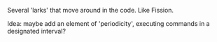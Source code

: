 Several 'larks' that move around in the code. Like Fission.

Idea: maybe add an element of 'periodicity', executing commands in a designated interval?
